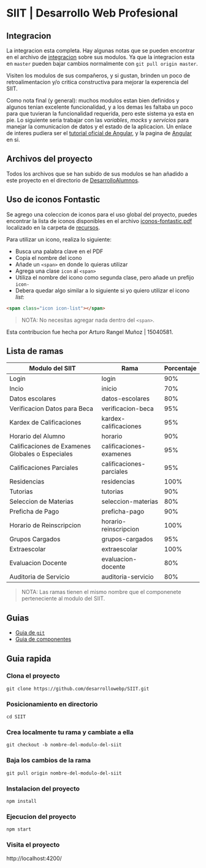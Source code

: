 # SIIT | Desarrollo Web Profesional


## Integracion
La integracion esta completa. Hay algunas notas que se pueden encontrar en el archivo de
[integracion](integracion.md) sobre sus modulos. Ya que la integracion esta en `master`
pueden bajar cambios normalmente con `git pull origin master`.

Visiten los modulos de sus compañeros, y si gustan, brinden un poco de retroalimentacion
y/o critica constructiva para mejorar la experencia del SIIT.

Como nota final (y general): muchos modulos estan bien definidos y algunos tenian excelente
funcionalidad, y a los demas les faltaba un poco para que tuvieran la funcionalidad requerida,
pero este sistema ya esta en pie. Lo siguiente seria trabajar con las *variables*, *mocks*
y *servicios* para manejar la comunicacion de datos y el estado de la aplicacion. Un enlace
de interes pudiera ser el [tutorial oficial de Angular](https://angular.io/tutorial), y la
pagina de [Angular](https://angular.io/) en si.


## Archivos del proyecto
Todos los archivos que se han subido de sus modulos se han añadido a este proyecto
en el directorio de [DesarrolloAlumnos](DesarrolloAlumnos).


## Uso de iconos Fontastic
Se agrego una coleccion de iconos para el uso global del proyecto, puedes encontrar la lista de
iconos disponibles en el archivo [iconos-fontastic.pdf](recursos/iconos-fontastic.pdf) localizado
en la carpeta de [recursos](recursos).

Para utilizar un icono, realiza lo siguiente:
- Busca una palabra clave en el PDF
- Copia el nombre del icono
- Añade un `<span>` en donde lo quieras utilizar
- Agrega una clase `icon` al `<span>`
- Utiliza el nombre del icono como segunda clase, pero añade un prefijo `icon-`
- Debera quedar algo similar a lo siguiente si yo quiero utilizar el icono *list*:

```html
<span class="icon icon-list"></span>
```

> NOTA: No necesitas agregar nada dentro del `<span>`.

Esta contribucion fue hecha por Arturo Rangel Muñoz | 15040581.

## Lista de ramas
|Modulo del SIIT|Rama|Porcentaje|
|---|---|---|
|Login|login|90%|
|Incio|inicio|70%|
|Datos escolares|datos-escolares|80%|
|Verificacion Datos para Beca|verificacion-beca|95%|
|Kardex de Calificaciones|kardex-calificaciones|95%|
|Horario del Alumno|horario|90%|
|Calificaciones de Examenes Globales o Especiales|calificaciones-examenes|95%|
|Calificaciones Parciales|calificaciones-parciales|95%|
|Residencias|residencias|100%|
|Tutorias|tutorias|90%|
|Seleccion de Materias|seleccion-materias|80%|
|Preficha de Pago|preficha-pago|90%|
|Horario de Reinscripcion|horario-reinscripcion|100%|
|Grupos Cargados|grupos-cargados|95%|
|Extraescolar|extraescolar|100%|
|Evaluacion Docente|evaluacion-docente|80%|
|Auditoria de Servicio|auditoria-servicio|80%|

> NOTA: Las ramas tienen el mismo nombre que el componenete perteneciente al modulo del SIIT.


## Guias
- [Guia de `git`](guias/git.md)
- [Guia de componentes](guias/componentes.md)


## Guia rapida

### Clona el proyecto
```
git clone https://github.com/desarrollowebp/SIIT.git
```

### Posicionamiento en directorio
```
cd SIIT
```

### Crea localmente tu rama y cambiate a ella
```
git checkout -b nombre-del-modulo-del-siit
```

### Baja los cambios de la rama
```
git pull origin nombre-del-modulo-del-siit
```

### Instalacion del proyecto
```
npm install
```

### Ejecucion del proyecto
```
npm start
```

### Visita el proyecto
http://localhost:4200/
